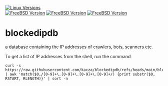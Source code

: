 [![Linux Versions](https://img.shields.io/badge/Linux-iptables-orange)](https://www.netfilter.org/projects/iptables/index.html)<br />
[![FreeBSD Version](https://img.shields.io/badge/FreeBSD-PF-brightgreen)](https://docs.freebsd.org/en/books/handbook/firewalls/)
[![FreeBSD Version](https://img.shields.io/badge/FreeBSD-IPFW-brightgreen)](https://docs.freebsd.org/en/books/handbook/firewalls/)
[![FreeBSD Version](https://img.shields.io/badge/FreeBSD-IPFILTER-brightgreen)](https://docs.freebsd.org/en/books/handbook/firewalls/)

# blockedipdb
a database containing the IP addresses of crawlers, bots, scanners etc.

To get a list of IP addresses from the shell, run the command
```
curl -s https://raw.githubusercontent.com/kacza/blockedipdb/refs/heads/main/blockedipdb.txt | awk 'match($0,/[0-9]+\.[0-9]+\.[0-9]+\.[0-9]+/) {print substr($0, RSTART, RLENGTH)}' | sort -n
```
